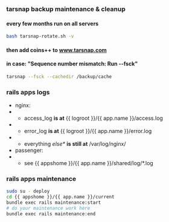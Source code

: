 
### tarsnap backup maintenance & cleanup
#### every few months run on all servers

```bash
bash tarsnap-rotate.sh -v
```

#### then add coins++ to www.tarsnap.com

#### in case: "Sequence number mismatch: Run --fsck"

```bash
tarsnap --fsck --cachedir /backup/cache
```
### rails apps logs

- nginx:
- - access_log **is at** {{ logroot }}/{{ app.name }}/access.log
- - error_log **is at** {{ logroot }}/{{ app.name }}/error.log
- - everything _else*_ **is still at** /var/log/nginx/
- passenger:
- - see {{ appshome }}/{{ app.name }}/shared/log/*.log

### rails apps maintenance

```bash
sudo su - deploy
cd {{ appshome }}/{{ app.name }}/current
bundle exec rails maintenance:start
# do your maintenance work here
bundle exec rails maintenance:end
```
